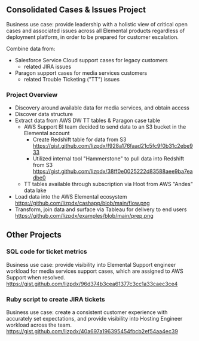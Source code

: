 
## Consolidated Cases & Issues Project ##

Business use case: provide leadership with a holistic view of critical open cases and associated issues across all Elemental products regardless of deployment platform, in order to be prepared for customer escalation.

Combine data from:

* Salesforce Service Cloud support cases for legacy customers
  * related JIRA issues 
* Paragon support cases for media services customers
  * related Trouble Ticketing ("TT") issues

### Project Overview ###

* Discovery around available data for media services, and obtain access
* Discover data structure
* Extract data from AWS DW TT tables & Paragon case table 
  * AWS Support BI team decided to send data to an S3 bucket in the Elemental account
    * Create Redshift table for data from S3 https://gist.github.com/lizpdx/f928a176faad21c5fc9f0b31c2ebe933
    * Utilized internal tool "Hammerstone" to pull data into Redshift from S3 https://gist.github.com/lizpdx/38ff0e0025222d83588aee9ba7eadbe0
  * TT tables available through subscription via Hoot from AWS "Andes" data lake
* Load data into the AWS Elemental ecosystem https://github.com/lizpdx/cashapp/blob/main/flow.png
* Transform, join data and surface via Tableau for delivery to end users https://github.com/lizpdx/examples/blob/main/prep.png


## Other Projects ## 

### SQL code for ticket metrics ###
Business use case: provide visibility into Elemental Support engineer workload for media services support cases, which are assigned to AWS Support when resolved.
https://gist.github.com/lizpdx/96d374b3cea61377c3cc1a33caec3ce4

### Ruby script to create JIRA tickets ###
Business use case: create a consistent customer experience with accurately set expectations, and provide visibility into Hosting Engineer workload across the team.
https://gist.github.com/lizpdx/40a697a196395454fbcb2ef54aa4ec39

